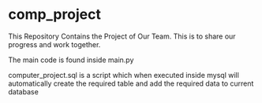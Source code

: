 # comp_project
This Repository Contains the Project of Our Team.
This is to share our progress and work together.

The main code is found inside main.py

computer_project.sql is a script which when executed inside mysql will automatically create the required table and add the required data to current database
 

